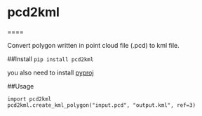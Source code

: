 # pcd2kml
====

Convert polygon written in point cloud file (.pcd) to kml file.



##Install
`pip install pcd2kml`

you also need to install [pyproj](https://github.com/jswhit/pyproj)

##Usage
```
import pcd2kml
pcd2kml.create_kml_polygon("input.pcd", "output.kml", ref=3)
```
